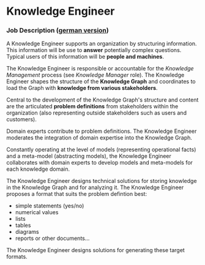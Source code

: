 # Knowledge Engineer

### Job Description ([german version](/de/knowledge-engineer))

A Knowledge Engineer supports an organization by structuring information. This information will be use to **answer** potentially complex questions. Typical users of this information will be **people and machines**.

The Knowledge Engineer is responsible or accountable for the *Knowledge Management* process (see *Knowledge Manager* role). The Knowledge Engineer shapes the structure of the **Knowledge Graph** and coordinates to load the Graph with **knowledge from various stakeholders**.

Central to the development of the Knowledge Graph's structure and content are the articulated **problem definitions** from stakeholders within the organization (also representing outside stakeholders such as users and customers).

Domain experts contribute to problem definitions. The Knowledge Engineer moderates the integration of domain expertise into the Knowledge Graph.

Constantly operating at the level of models (representing operational facts) and a meta-model (abstracting models), the Knowledge Engineer collaborates with domain experts to develop models and meta-models for each knowledge domain.

The Knowledge Engineer designs technical solutions for storing knowledge in the Knowledge Graph and for analyzing it. The Knowledge Engineer proposes a format that suits the problem defintion best:

* simple statements (yes/no)
* numerical values
* lists
* tables
* diagrams
* reports or other documents...

The Knowledge Engineer designs solutions for generating these target formats.
